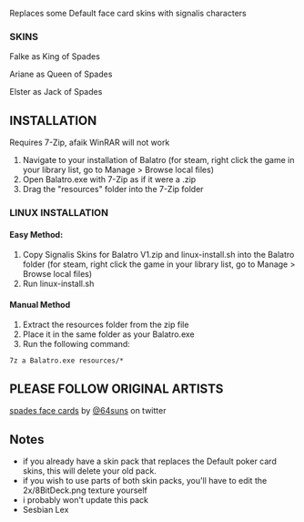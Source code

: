 Replaces some Default face card skins with signalis characters

### SKINS

Falke as King of Spades

Ariane as Queen of Spades

Elster as Jack of Spades


## INSTALLATION

Requires 7-Zip, afaik WinRAR will not work

1) Navigate to your installation of Balatro
	(for steam, right click the game in your library list, go to Manage > Browse local files)
2) Open Balatro.exe with 7-Zip as if it were a .zip
3) Drag the "resources" folder into the 7-Zip folder

### LINUX INSTALLATION

#### Easy Method:

1. Copy Signalis Skins for Balatro V1.zip and linux-install.sh into the Balatro folder (for steam, right click the game in your library list, go to Manage > Browse local files)
2. Run linux-install.sh

#### Manual Method

1. Extract the resources folder from the zip file
2. Place it in the same folder as your Balatro.exe
3. Run the following command:
```
7z a Balatro.exe resources/* 
```

## PLEASE FOLLOW ORIGINAL ARTISTS

[spades face cards](https://x.com/64suns/status/1870434549890695527) by [@64suns](https://x.com/64suns) on twitter


## Notes
- if you already have a skin pack that replaces the Default poker card skins, this will delete your old pack.
- if you wish to use parts of both skin packs, you'll have to edit the 2x/8BitDeck.png texture yourself
- i probably won't update this pack
- Sesbian Lex
